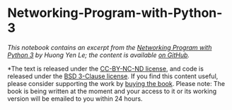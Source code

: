 # Networking-Program-with-Python-3
*This notebook contains an excerpt from the [Networking Program with Python 3](https://prohle.github.io/Networking-Program-with-Python-3/intro.html) by Huong Yen Le; the content is available [on GitHub](https://github.com/prohle/Networking-Program-with-Python-3).*

*The text is released under the [CC-BY-NC-ND license](https://creativecommons.org/licenses/by-nc-nd/3.0/us/legalcode), and code is released under the [BSD 3-Clause license](https://opensource.org/licenses/BSD-3-Clhttps://opensource.org/lcenses/BSD-3-Clause). If you find this content useful, please consider supporting the work by [buying the book](Please-pay-$15.99-to-prohle@gmail.com). Please note: The book is being written at the moment and your access to it or its working version will be emailed to you within 24 hours.
